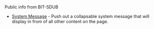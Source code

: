 Public info from BIT-SDUB

- [System Message](https://bit-sdub.github.io/systemMessage/) - Push out a collapsable system message that will display in from of all other content on the page.

